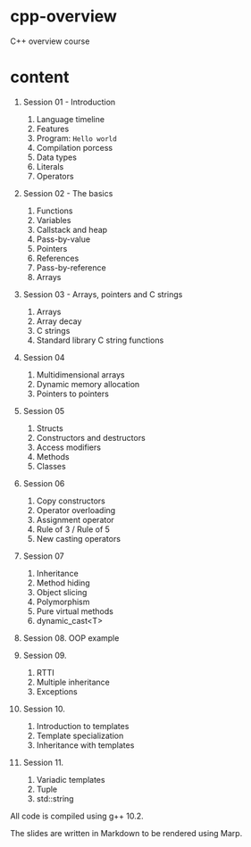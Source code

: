 # cpp-overview
C++ overview course

# content
1. Session 01 - Introduction
    1. Language timeline
    2. Features
    3. Program: `Hello world`
    4. Compilation porcess
    5. Data types
    6. Literals
    7. Operators
    
2. Session 02 - The basics
    1. Functions
    2. Variables
    3. Callstack and heap
    4. Pass-by-value
    5. Pointers
    6. References
    7. Pass-by-reference
    8. Arrays
    
3. Session 03 - Arrays, pointers and C strings
    1. Arrays
    2. Array decay
    3. C strings
    4. Standard library C string functions
    
4. Session 04
    1. Multidimensional arrays
    2. Dynamic memory allocation
    3. Pointers to pointers

5. Session 05
    1. Structs
    2. Constructors and destructors
    3. Access modifiers
    4. Methods
    5. Classes

6. Session 06
    1. Copy constructors
    2. Operator overloading
    3. Assignment operator
    4. Rule of 3 / Rule of 5
    5. New casting operators

7. Session 07
    1. Inheritance
    2. Method hiding
    3. Object slicing
    4. Polymorphism
    5. Pure virtual methods
    6. dynamic_cast&lt;T&gt;
    
8. Session 08. OOP example

9. Session 09.
    1. RTTI
    2. Multiple inheritance
    3. Exceptions
   
10. Session 10.
    1. Introduction to templates
    2. Template specialization
    3. Inheritance with templates

11. Session 11.
    1. Variadic templates
    2. Tuple
    3. std::string


All code is compiled using g++ 10.2.

The slides are written in Markdown to be rendered using Marp.

 
